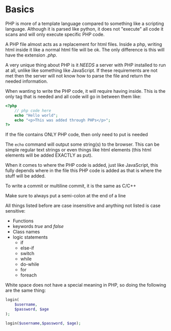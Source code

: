 # Basics



PHP is more of a template language compared to something like a scripting language. Although it is parsed like python, it does not "execute" all code it scans and will only execute specific PHP code.



A PHP file almost acts as a replacement for html files. Inside a php, writing html inside it like a normal html file will be ok. The only difference is this will have the extension *.php*.



A very unique thing about PHP is it *NEEDS* a server with PHP installed to run at all, unlike like something like JavaScript. If these requirements are not met then the server will not know how to parse the file and return the needed information.



When wanting to write the PHP code, it will require having **<?php?>** inside. This is the only tag that is needed and all code will go in between them like:

```php
<?php
	// php code here
    echo "Hello world";
    echo "<p>This was added through PHPs</p>";
?>
```

 

If the file contains ONLY PHP code, then only need to put **<?php** at the top of the file and no **?>** is needed



The `echo` command will output some string(s) to the browser. This can be simple regular text strings or even things like html elements (this html elements will be added EXACTLY as put).



When it comes to where the PHP code is added, just like JavaScript, this fully depends where in the file this PHP code is added as that is where the stuff will be added.



To write a commit or multiline commit, it is the same as C/C++



Make sure to always put a semi-colon at the end of a line



All things listed before are case insensitive and anything not listed is case sensitive:

- Functions
- keywords *true* and *false*
- Class names
- logic statements
  - if
  - else-if
  - switch
  - while
  - do-while
  - for
  - foreach



White space does not have a special meaning in PHP, so doing the following are the same thing:

```php
login(
    $username,
    $password, $age
);

login($username,$password, $age);
```

